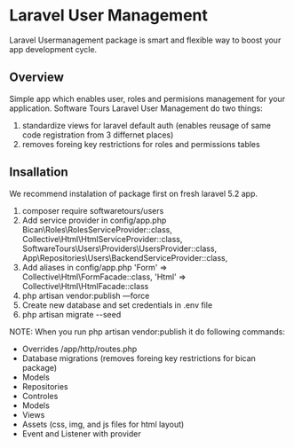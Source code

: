 # Laravel User Management

Laravel Usermanagement package is smart and flexible way to boost your app development cycle.

## Overview

Simple app which enables user, roles and permisions management for your application. Software Tours Laravel User Management do two things:

1. standardize views for laravel default auth (enables reusage of same code registration from 3 differnet places)
2. removes foreing key restrictions for roles and permissions tables

## Insallation

We recommend instalation of package first on fresh laravel 5.2 app.

1. composer require softwaretours/users
2. Add service provider in config/app.php
Bican\Roles\RolesServiceProvider::class,
Collective\Html\HtmlServiceProvider::class,
SoftwareTours\Users\Providers\UsersProvider::class,
App\Repositories\Users\BackendServiceProvider::class,    
3. Add aliases in config/app.php
'Form' => Collective\Html\FormFacade::class,
'Html' => Collective\Html\HtmlFacade::class
4. php artisan vendor:publish —force
5. Create new database and set credentials in .env file
6. php artisan migrate --seed

NOTE: When you run php artisan vendor:publish it do following commands:

- Overrides /app/http/routes.php
- Database migrations (removes foreing key restrictions for bican package)
- Models
- Repositories
- Controles
- Models
- Views
- Assets (css, img, and js files for html layout)
- Event and Listener with provider


